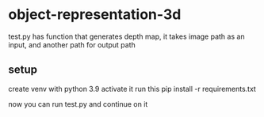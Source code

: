 ﻿# object-representation-3d
test.py has function that generates depth map, it takes image path as an input, and another path for output path

## setup
create venv with python 3.9
activate it
run this
pip install -r requirements.txt

now you can run test.py and continue on it
